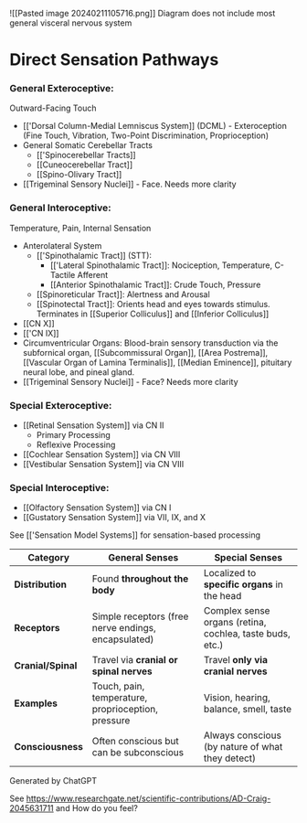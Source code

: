 ![[Pasted image 20240211105716.png]]
Diagram does not include most general visceral nervous system
# Direct Sensation Pathways
### General Exteroceptive: 
Outward-Facing Touch
- [['Dorsal Column-Medial Lemniscus System]] (DCML) - Exteroception (Fine Touch, Vibration, Two-Point Discrimination, Proprioception)
- General Somatic Cerebellar Tracts
	- [['Spinocerebellar Tracts]]
	- [[Cuneocerebellar Tract]]
	- [[Spino-Olivary Tract]]
- [[Trigeminal Sensory Nuclei]] - Face. Needs more clarity
### General Interoceptive: 
Temperature, Pain, Internal Sensation
- Anterolateral System
	- [['Spinothalamic Tract]] (STT): 
		- [['Lateral Spinothalamic Tract]]: Nociception, Temperature, C-Tactile Afferent
		- [[Anterior Spinothalamic Tract]]: Crude Touch, Pressure
	- [[Spinoreticular Tract]]: Alertness and Arousal
	- [[Spinotectal Tract]]: Orients head and eyes towards stimulus. Terminates in [[Superior Colliculus]] and [[Inferior Colliculus]]
- [[CN X]]
- [['CN IX]]
- Circumventricular Organs: Blood-brain sensory transduction via the subfornical organ, [[Subcommissural Organ]], [[Area Postrema]], [[Vascular Organ of Lamina Terminalis]], [[Median Eminence]], pituitary neural lobe, and pineal gland.
- [[Trigeminal Sensory Nuclei]] - Face? Needs more clarity
### Special Exteroceptive:
- [[Retinal Sensation System]] via CN II
	- Primary Processing
	- Reflexive Processing
- [[Cochlear Sensation System]] via CN VIII
- [[Vestibular Sensation System]] via CN VIII
### Special Interoceptive:
- [[Olfactory Sensation System]] via CN I
- [[Gustatory Sensation System]] via VII, IX, and X


See [['Sensation Model Systems]] for sensation-based processing

|Category|**General Senses**|**Special Senses**|
|---|---|---|
|**Distribution**|Found **throughout the body**|Localized to **specific organs** in the head|
|**Receptors**|Simple receptors (free nerve endings, encapsulated)|Complex sense organs (retina, cochlea, taste buds, etc.)|
|**Cranial/Spinal**|Travel via **cranial or spinal nerves**|Travel **only via cranial nerves**|
|**Examples**|Touch, pain, temperature, proprioception, pressure|Vision, hearing, balance, smell, taste|
|**Consciousness**|Often conscious but can be subconscious|Always conscious (by nature of what they detect)
Generated by ChatGPT

See https://www.researchgate.net/scientific-contributions/AD-Craig-2045631711 and How do you feel?